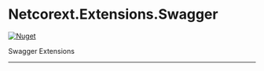 # Netcorext.Extensions.Swagger

[![Nuget](https://img.shields.io/nuget/v/Netcorext.Extensions.Swagger)](https://www.nuget.org/packages/Netcorext.Extensions.Swagger)

Swagger Extensions

---